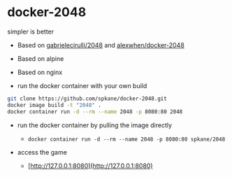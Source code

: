 # docker-2048

simpler is better

- Based on [gabrielecirulli/2048](https://github.com/gabrielecirulli/2048) and [alexwhen/docker-2048](https://github.com/alexwhen/docker-2048)
- Based on alpine
- Based on nginx

- run the docker container with your own build

```sh
git clone https://github.com/spkane/docker-2048.git
docker image build -t "2048" .
docker container run -d --rm --name 2048 -p 8080:80 2048
```

- run the docker container by pulling the image directly
  - `docker container run -d --rm --name 2048 -p 8080:80 spkane/2048`

- access the game
  - [http://127.0.0.1:8080](http://127.0.0.1:8080)
